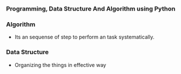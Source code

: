 ### Programming, Data Structure And Algorithm using Python

### Algorithm

- Its an sequense of step to perform an task systematically.

### Data Structure

- Organizing the things in effective way